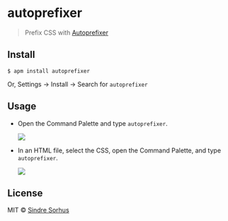 # autoprefixer

> Prefix CSS with [Autoprefixer](https://github.com/ai/autoprefixer)


## Install

```
$ apm install autoprefixer
```

Or, Settings → Install → Search for `autoprefixer`


## Usage

- Open the Command Palette and type `autoprefixer`.

	![](https://f.cloud.github.com/assets/1223565/2284892/51b999b2-9fce-11e3-9e9d-5e6a9cb4e933.gif)

- In an HTML file, select the CSS, open the Command Palette, and type `autoprefixer`.

	![](https://f.cloud.github.com/assets/1223565/2284893/51e4bd18-9fce-11e3-8b1a-282f664593e9.gif)


## License

MIT © [Sindre Sorhus](http://sindresorhus.com)
